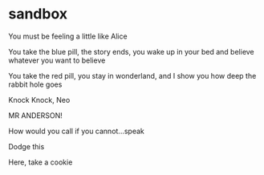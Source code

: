 # sandbox
You must be feeling a little like Alice

You take the blue pill, the story ends, you wake up in your bed and believe whatever you want to believe

You take the red pill, you stay in wonderland, and I show you how deep the rabbit hole goes

Knock Knock, Neo

MR ANDERSON!

How would you call if you cannot...speak

Dodge this

Here, take a cookie
